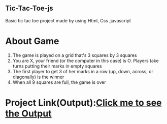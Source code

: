 <!DOCTYPE html>
<html>
<body>
<h2>Tic-Tac-Toe-js</h2>
<p>Basic tic tac toe project made by using Html, Css ,javascript</p>
<h1>About Game</h1>
 <ol>
    <li>The game is played on a grid that's 3 squares by 3 squares</li>
    <li>You are X, your friend (or the computer in this case) is O. Players take turns putting their marks in empty squares</li>
    <li>The first player to get 3 of her marks in a row (up, down, across, or diagonally) is the winner</li>
     <li>When all 9 squares are full, the game is over</li>
 </ol>
 <h1>Project Link(Output):<a href="https://boring-turing-5cb887.netlify.app/">Click me to see the Output</a></h1>
 <img href="tictac.gif>
</body>
</html>

 